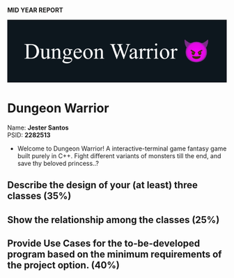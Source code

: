 **MID YEAR REPORT**

![Dungeon Warrior Banner](./assets/endYearProjectBanner.png)

# Dungeon Warrior
Name: __Jester Santos__  
PSID: __2282513__

- Welcome to Dungeon Warrior! A interactive-terminal game fantasy game built purely in C++. Fight different variants of monsters till the end, and save thy beloved princess..?

## Describe the design of your (at least) three classes (35%)

## Show the relationship among the classes (25%)

## Provide Use Cases for the to-be-developed program based on the minimum requirements of the project option. (40%)

 